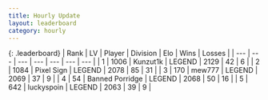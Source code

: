 ```yaml
---
title: Hourly Update
layout: leaderboard
category: hourly
---
```


{: .leaderboard}
| Rank | LV | Player | Division | Elo | Wins | Losses |
| --- | --- | --- | --- | --- | --- | --- |
| <span data-change="0">1</span> | 1006 | <span title="ID: 392407">Kunzut1k</span> | LEGEND | <span data-change="0">2129</span> | <span data-change="0">42</span> | <span data-change="0">6</span> |
| <span data-change="0">2</span> | 1084 | <span title="ID: 568882">Pixel Sign</span> | LEGEND | <span data-change="0">2078</span> | <span data-change="0">85</span> | <span data-change="0">31</span> |
| <span data-change="2">3</span> | 170 | <span title="ID: 5578">mew777</span> | LEGEND | <span data-change="9">2069</span> | <span data-change="1">37</span> | <span data-change="0">9</span> |
| <span data-change="-1">4</span> | 54 | <span title="ID: 659170">Banned Porridge</span> | LEGEND | <span data-change="0">2068</span> | <span data-change="0">50</span> | <span data-change="0">16</span> |
| <span data-change="-1">5</span> | 642 | <span title="ID: 512212">luckyspoin</span> | LEGEND | <span data-change="0">2063</span> | <span data-change="0">39</span> | <span data-change="0">9</span> |